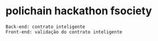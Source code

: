 # polichain hackathon fsociety

```
Back-end: contrato inteligente
Front-end: validação do contrato inteligente
```
